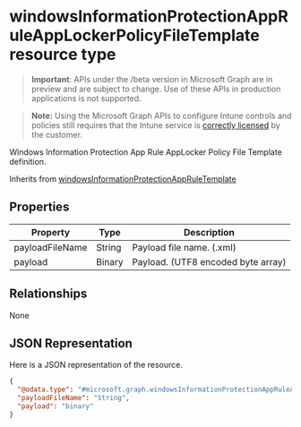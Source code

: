 ﻿# windowsInformationProtectionAppRuleAppLockerPolicyFileTemplate resource type

> **Important**: APIs under the /beta version in Microsoft Graph are in preview and are subject to change. Use of these APIs in production applications is not supported.

> **Note:** Using the Microsoft Graph APIs to configure Intune controls and policies still requires that the Intune service is [correctly licensed](https://go.microsoft.com/fwlink/?linkid=839381) by the customer.

Windows Information Protection App Rule AppLocker Policy File Template definition.

Inherits from [windowsInformationProtectionAppRuleTemplate](../resources/intune_deviceconfig_windowsinformationprotectionappruletemplate.md)

## Properties
|Property|Type|Description|
|---|---|---|
|payloadFileName|String|Payload file name. (.xml)|
|payload|Binary|Payload. (UTF8 encoded byte array)|

## Relationships
None
## JSON Representation
Here is a JSON representation of the resource.
<!-- {
  "blockType": "resource",
  "keyProperty": "id",
  "@odata.type": "microsoft.graph.windowsInformationProtectionAppRuleAppLockerPolicyFileTemplate"
}
-->
```json
{
  "@odata.type": "#microsoft.graph.windowsInformationProtectionAppRuleAppLockerPolicyFileTemplate",
  "payloadFileName": "String",
  "payload": "binary"
}
```



